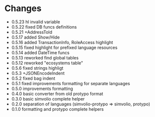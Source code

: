 # Changes

* 0.5.23 hl invalid variable
* 0.5.22 fixed DB funcs definitions
* 0.5.21 +AddressToId
* 0.5.17 added Show/Hide
* 0.5.16 added TransactionInfo, RoleAccess highlight
* 0.5.15 fixed highlight for prefixed language resources
* 0.5.14 added DateTime funcs
* 0.5.13 reworked find global tables
* 0.5.12 reworked "ecosystems table"
* 0.5.6 fixed strings highligt
* 0.5.3 +JSONEncodeIndent
* 0.5.2 fixed bag indent
* 0.5.1 fixed improvements formatting for separate languages
* 0.5.0 improvements formatting
* 0.4.0 basic converter from old protypo format
* 0.3.0 basic simvolio complete helper
* 0.2.0 separation of languages (simvolio-protypo => simvolio, protypo)
* 0.1.0 formatting and protypo complete helpers
